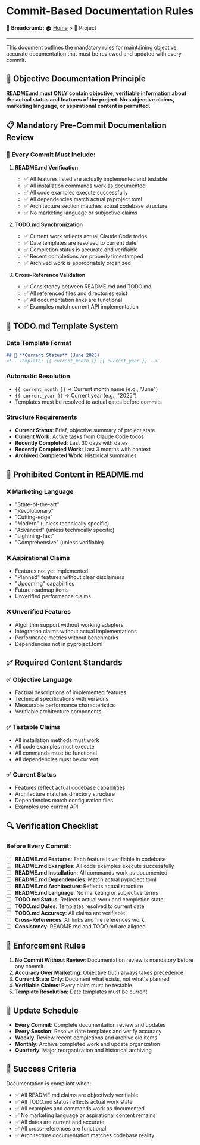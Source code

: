 # Commit-Based Documentation Rules

🍞 **Breadcrumb:** 🏠 [Home](../index.md) > 📁 Project

---


This document outlines the mandatory rules for maintaining objective, accurate documentation that must be reviewed and updated with every commit.

## 🎯 **Objective Documentation Principle**

**README.md must ONLY contain objective, verifiable information about the actual status and features of the project. No subjective claims, marketing language, or aspirational content is permitted.**

## 📋 **Mandatory Pre-Commit Documentation Review**

### 🔄 **Every Commit Must Include:**

1. **README.md Verification**
   - ✅ All features listed are actually implemented and testable
   - ✅ All installation commands work as documented
   - ✅ All code examples execute successfully
   - ✅ All dependencies match actual pyproject.toml
   - ✅ Architecture section matches actual codebase structure
   - ✅ No marketing language or subjective claims

2. **TODO.md Synchronization**
   - ✅ Current work reflects actual Claude Code todos
   - ✅ Date templates are resolved to current date
   - ✅ Completion status is accurate and verifiable
   - ✅ Recent completions are properly timestamped
   - ✅ Archived work is appropriately organized

3. **Cross-Reference Validation**
   - ✅ Consistency between README.md and TODO.md
   - ✅ All referenced files and directories exist
   - ✅ All documentation links are functional
   - ✅ Examples match current API implementation

## 📝 **TODO.md Template System**

### Date Template Format
```markdown
## 🎯 **Current Status** (June 2025)
<!-- Template: {{ current_month }} {{ current_year }} -->
```

### Automatic Resolution
- `{{ current_month }}` → Current month name (e.g., "June")
- `{{ current_year }}` → Current year (e.g., "2025")
- Templates must be resolved to actual dates before commits

### Structure Requirements
- **Current Status**: Brief, objective summary of project state
- **Current Work**: Active tasks from Claude Code todos
- **Recently Completed**: Last 30 days with dates
- **Recently Completed Work**: Last 3 months with context
- **Archived Completed Work**: Historical summaries

## 🚫 **Prohibited Content in README.md**

### ❌ Marketing Language
- "State-of-the-art"
- "Revolutionary"
- "Cutting-edge"
- "Modern" (unless technically specific)
- "Advanced" (unless technically specific)
- "Lightning-fast"
- "Comprehensive" (unless verifiable)

### ❌ Aspirational Claims
- Features not yet implemented
- "Planned" features without clear disclaimers
- "Upcoming" capabilities
- Future roadmap items
- Unverified performance claims

### ❌ Unverified Features
- Algorithm support without working adapters
- Integration claims without actual implementations
- Performance metrics without benchmarks
- Dependencies not in pyproject.toml

## ✅ **Required Content Standards**

### ✅ Objective Language
- Factual descriptions of implemented features
- Technical specifications with versions
- Measurable performance characteristics
- Verifiable architecture components

### ✅ Testable Claims
- All installation methods must work
- All code examples must execute
- All commands must be functional
- All dependencies must be current

### ✅ Current Status
- Features reflect actual codebase capabilities
- Architecture matches directory structure
- Dependencies match configuration files
- Examples use current API

## 🔍 **Verification Checklist**

### Before Every Commit:
- [ ] **README.md Features**: Each feature is verifiable in codebase
- [ ] **README.md Examples**: All code examples execute successfully
- [ ] **README.md Installation**: All commands work as documented
- [ ] **README.md Dependencies**: Match actual pyproject.toml
- [ ] **README.md Architecture**: Reflects actual structure
- [ ] **README.md Language**: No marketing or subjective terms
- [ ] **TODO.md Status**: Reflects actual work and completion state
- [ ] **TODO.md Dates**: Templates resolved to current date
- [ ] **TODO.md Accuracy**: All claims are verifiable
- [ ] **Cross-References**: All links and file references work
- [ ] **Consistency**: README.md and TODO.md are aligned

## 🚨 **Enforcement Rules**

1. **No Commit Without Review**: Documentation review is mandatory before any commit
2. **Accuracy Over Marketing**: Objective truth always takes precedence
3. **Current State Only**: Document what exists, not what's planned
4. **Verifiable Claims**: Every claim must be testable
5. **Template Resolution**: Date templates must be current

## 📅 **Update Schedule**

- **Every Commit**: Complete documentation review and updates
- **Every Session**: Resolve date templates and verify accuracy
- **Weekly**: Review recent completions and archive old items
- **Monthly**: Archive completed work and update organization
- **Quarterly**: Major reorganization and historical archiving

## 🎯 **Success Criteria**

Documentation is compliant when:
- ✅ All README.md claims are objectively verifiable
- ✅ All TODO.md status reflects actual work state
- ✅ All examples and commands work as documented
- ✅ No marketing language or aspirational content remains
- ✅ All dates are current and accurate
- ✅ All cross-references are functional
- ✅ Architecture documentation matches codebase reality
